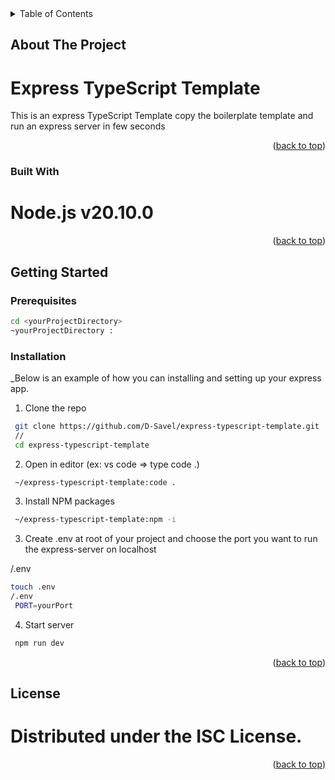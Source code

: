 <!-- TABLE OF CONTENTS -->
<details>
  <summary>Table of Contents</summary>
  <ol>
    <li>
      <a href="#about-the-project">About The Project</a>
      <ul>
        <li><a href="#built-with">Built With</a></li>
      </ul>
    </li>
    <li>
      <a href="#getting-started">Getting Started</a>
      <ul>
        <li><a href="#prerequisites">Prerequisites</a></li>
        <li><a href="#installation">Installation</a></li>
      </ul>
    </li>
    <li><a href="#usage">Usage</a></li>
    <li><a href="#roadmap">Roadmap</a></li>
    <li><a href="#contributing">Contributing</a></li>
    <li><a href="#license">License</a></li>
    <li><a href="#contact">Contact</a></li>
    <li><a href="#acknowledgments">Acknowledgments</a></li>
  </ol>
</details>



<!-- ABOUT THE PROJECT -->
## About The Project

# Express TypeScript Template

This is an express TypeScript Template
copy the boilerplate template and run an express server in few seconds

<p align="right">(<a href="#readme-top">back to top</a>)</p>



### Built With

# Node.js v20.10.0

<p align="right">(<a href="#readme-top">back to top</a>)</p>



<!-- GETTING STARTED -->
## Getting Started

### Prerequisites

  ```sh
  cd <yourProjectDirectory>
  ~yourProjectDirectory :
  ```

### Installation

_Below is an example of how you can installing and setting up your express app.

1. Clone the repo

```sh
 git clone https://github.com/D-Savel/express-typescript-template.git
 // 
 cd express-typescript-template
```
2. Open in editor (ex: vs code => type code .)

```sh
 ~/express-typescript-template:code .
```

3. Install NPM packages

```sh
 ~/express-typescript-template:npm -i
 ```
3. Create .env at root of your project and choose the port you want to run the express-server on localhost

/.env
```sh
touch .env
/.env
 PORT=yourPort
```

4. Start server
```sh
 npm run dev
```

<p align="right">(<a href="#readme-top">back to top</a>)</p>

## License

# Distributed under the ISC License.

<p align="right">(<a href="#readme-top">back to top</a>)</p>
